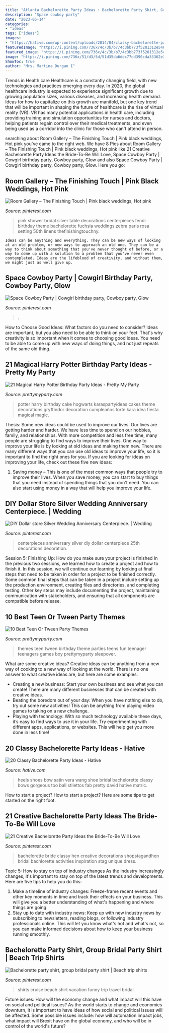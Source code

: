 ```yaml
---
title: "Atlanta Bachelorette Party Ideas : Bachelorette Party Shirt, Group Bridal Party Shirt"
description: "Space cowboy party"
date: "2023-05-14"
categories:
- "ideas"
tags: ["ideas"]
images:
- "https://hative.com/wp-content/uploads/2014/04/classy-bachelorette-party/2-black-bow-satin-heels.jpg"
featuredImage: "https://i.pinimg.com/736x/4c/3b/b7/4c3bb773f5281312e5466ba663e0c345--bridal-party-shirts-bridal-parties.jpg"
featured_image: "https://i.pinimg.com/736x/4c/3b/b7/4c3bb773f5281312e5466ba663e0c345--bridal-party-shirts-bridal-parties.jpg"
image: "https://i.pinimg.com/736x/51/d3/5d/51d35da6dec77dd390cda33362e313c6--pink-black-hot-pink.jpg"
ShowToc: true
author: "Mrs. Martina Durgan I"
---
```



Trends in Health care
Healthcare is a constantly changing field, with new technologies and practices emerging every day.  In 2020, the global healthcare industry is expected to experience significant growth due to growing population sizes, various diseases, and increasing health demand. Ideas for how to capitalize on this growth are manifold, but one key trend that will be important in shaping the future of healthcare is the rise of virtual reality (VR). VR has many potential applications in health care, including providing training and simulation opportunities for nurses and doctors, helping patients regain control over their medical treatments, and even being used as a corridor into the clinic for those who can't attend in person.

	

		
searching about Room Gallery – The Finishing Touch | Pink black weddings, Hot pink you've came to the right web. We have 8 Pics about Room Gallery – The Finishing Touch | Pink black weddings, Hot pink like 21 Creative Bachelorette Party Ideas the Bride-To-Be Will Love, Space Cowboy Party | Cowgirl birthday party, Cowboy party, Glow and also Space Cowboy Party | Cowgirl birthday party, Cowboy party, Glow. Here you go:
		
    
## Room Gallery – The Finishing Touch | Pink Black Weddings, Hot Pink

<img loading=lazy src="https://i.pinimg.com/736x/51/d3/5d/51d35da6dec77dd390cda33362e313c6--pink-black-hot-pink.jpg" onerror="this.onerror=null;this.src='https://tse1.mm.bing.net/th?id=OIP.9sewCT7-hcsUtDulusQm2AHaJ5&amp;pid=15.1';" alt="Room Gallery – The Finishing Touch | Pink black weddings, Hot pink">

_Source: pinterest.com_

>pink shower bridal silver table decorations centerpieces fendi birthday theme bachelorette fuchsia weddings zebra paris rosa setting 50th linens thefinishingtouchny. 

	


    Ideas can be anything and everything. They can be new ways of looking at an old problem, or new ways to approach an old one. They can be a way to think about something that you've never thought of before, or a way to come up with a solution to a problem that you've never even contemplated. Ideas are the lifeblood of creativity, and without them, we might just as well give up.

    
## Space Cowboy Party | Cowgirl Birthday Party, Cowboy Party, Glow

<img loading=lazy src="https://i.pinimg.com/736x/d7/e8/90/d7e89002dbb1155f44064e6820b08266.jpg" onerror="this.onerror=null;this.src='https://tse4.mm.bing.net/th?id=OIP.UJ2PYCnZpMoz1enD7bxDagHaJ3&amp;pid=15.1';" alt="Space Cowboy Party | Cowgirl birthday party, Cowboy party, Glow">

_Source: pinterest.com_

>. 

	

How to Choose Good Ideas: What factors do you need to consider?
Ideas are important, but you also need to be able to think on your feet. That's why creativity is so important when it comes to choosing good ideas. You need to be able to come up with new ways of doing things, and not just repeats of the same old thing.

    
## 21 Magical Harry Potter Birthday Party Ideas - Pretty My Party

<img loading=lazy src="https://www.prettymyparty.com/wp-content/uploads/2017/07/harry-potter-birthday-cake-e1500691012615.jpg" onerror="this.onerror=null;this.src='https://tse1.mm.bing.net/th?id=OIP.qj0zmbtx7daxmAVyMjfIOQHaLH&amp;pid=15.1';" alt="21 Magical Harry Potter Birthday Party Ideas - Pretty My Party">

_Source: prettymyparty.com_

>potter harry birthday cake hogwarts karaspartyideas cakes theme decorations gryffindor decoration cumpleaños torte kara idea fiesta magical magic. 

	

Thesis: Some new ideas could be used to improve our lives.
Our lives are getting harder and harder. We have less time to spend on our hobbies, family, and relationships. With more competition and less free time, many people are struggling to find ways to improve their lives. One way to improve your life is by looking at old ideas and making them new. There are many different ways that you can use old ideas to improve your life, so it is important to find the right ones for you. If you are looking for ideas on improving your life, check out these five new ideas: 
1) Saving money – This is one of the most common ways that people try to improve their lives. When you save money, you can start to buy things that you need instead of spending things that you don't need. You can also start using money in a way that will help you improve your life.

    
## DIY Dollar Store Silver Wedding Anniversary Centerpiece. | Wedding

<img loading=lazy src="https://i.pinimg.com/736x/c4/f1/ee/c4f1ee6225f2b1f0fa218ba98bcf8b46--anniversary-centerpieces-silver-weddings.jpg" onerror="this.onerror=null;this.src='https://tse4.mm.bing.net/th?id=OIP.eEk1vSumZ2uacwQYo9HtrQHaNK&amp;pid=15.1';" alt="DIY Dollar store Silver Wedding Anniversary Centerpiece. | Wedding">

_Source: pinterest.com_

>centerpieces anniversary silver diy dollar centerpiece 25th decorations decoration. 

	

Session 5: Finishing Up: How do you make sure your project is finished
In the previous two sessions, we learned how to create a project and how to finish it. In this session, we will continue our learning by looking at final steps that need to be taken in order for a project to be finished correctly.
Some common final steps that can be taken in a project include setting up the production environment, creating files and directories, and completing testing. Other key steps may include documenting the project, maintaining communication with stakeholders, and ensuring that all components are compatible before release.

    
## 10 Best Teen Or Tween Party Themes

<img loading=lazy src="https://www.prettymyparty.com/wp-content/uploads/2015/04/Teen-Tween-Party-Themes.jpg" onerror="this.onerror=null;this.src='https://tse3.mm.bing.net/th?id=OIP.AzzkQPP7G2Ub_-ikfB-f0QAAAA&amp;pid=15.1';" alt="10 Best Teen Or Tween Party Themes">

_Source: prettymyparty.com_

>themes teen tween birthday theme parties teens fun teenager teenagers games boy prettymyparty sleepover. 

	

What are some creative ideas?
Creative ideas can be anything from a new way of cooking to a new way of looking at the world. There is no one answer to what creative ideas are, but here are some examples: 
- Creating a new business: Start your own business and see what you can create! There are many different businesses that can be created with creative ideas.
- Beating the boredom out of your day: When you have nothing else to do, try out some new activities! This can be anything from playing video games to taking on a new challenge.
- Playing with technology: With so much technology available these days, it’s easy to find ways to use it in your life. Try experimenting with different apps, applications, or websites. This will help get you more done in less time!

    
## 20 Classy Bachelorette Party Ideas - Hative

<img loading=lazy src="https://hative.com/wp-content/uploads/2014/04/classy-bachelorette-party/2-black-bow-satin-heels.jpg" onerror="this.onerror=null;this.src='https://tse3.mm.bing.net/th?id=OIP.WkMW8tFw86zYXCKOJ5VWPQHaHN&amp;pid=15.1';" alt="20 Classy Bachelorette Party Ideas - Hative">

_Source: hative.com_

>heels shoes bow satin vera wang shoe bridal bachelorette classy bows gorgeous too ball stilettos fab pretty david hative matric. 

	

How to start a project?
How to start a project? Here are some tips to get started on the right foot.

    
## 21 Creative Bachelorette Party Ideas The Bride-To-Be Will Love

<img loading=lazy src="https://i.pinimg.com/736x/8f/e7/da/8fe7daf6db83405014e8f1641158db84.jpg" onerror="this.onerror=null;this.src='https://tse1.mm.bing.net/th?id=OIP.fMqC-eigiIKfO0Rk4n1MXwHaO0&amp;pid=15.1';" alt="21 Creative Bachelorette Party Ideas the Bride-To-Be Will Love">

_Source: pinterest.com_

>bachelorette bride classy hen creative decorations shopstagandhen bridal bachlorette activities inspiration stag unique dress. 

	

Topic 5: How to stay on top of industry changes
As the industry increasingly changes, it's important to stay on top of the latest trends and developments. Here are five tips to help you do this:
1. Make a timeline of industry changes: Freeze-frame recent events and other key moments in time and track their effects on your business. This will give you a better understanding of what's happening and where things are going.
2. Stay up to date with industry news: Keep up with new industry news by subscribing to newsletters, reading blogs, or following industry professionals online. This will let you know what's hot and what's not, so you can make informed decisions about how to keep your business running smoothly.

    
## Bachelorette Party Shirt, Group Bridal Party Shirt | Beach Trip Shirts

<img loading=lazy src="https://i.pinimg.com/736x/4c/3b/b7/4c3bb773f5281312e5466ba663e0c345--bridal-party-shirts-bridal-parties.jpg" onerror="this.onerror=null;this.src='https://tse2.mm.bing.net/th?id=OIP.SCRH_U1kmsgNlKYEZl9rkAHaNK&amp;pid=15.1';" alt="Bachelorette party shirt, group bridal party shirt | Beach trip shirts">

_Source: pinterest.com_

>shirts cruise beach shirt vacation funny trip travel bridal. 

	

Future issues: How will the economy change and what impact will this have on social and political issues?
As the world starts to change and economies downturn, it is important to have ideas of how social and political issues will be affected. Some possible issues include: how will automation impact jobs, what impact will Brexit have on the global economy, and who will be in control of the world's future?

